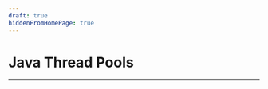 ```yaml
---
draft: true
hiddenFromHomePage: true
---
```


Java Thread Pools
=================
_________________
